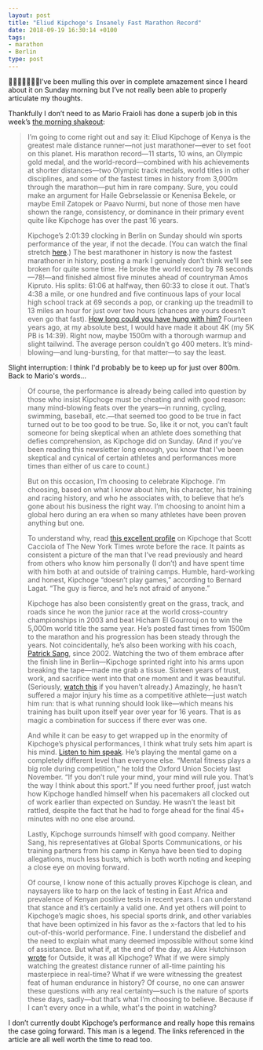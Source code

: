 ```yaml
---
layout: post
title: "Eliud Kipchoge's Insanely Fast Marathon Record"
date: 2018-09-19 16:30:14 +0100
tags:
- marathon
- Berlin
type: post
---
```


I’ve been mulling this over in complete amazement since I heard about it on Sunday morning but I’ve not really been able to properly articulate my thoughts.

Thankfully I don’t need to as Mario Fraioli has done a superb job in this week’s [the morning shakeout](https://mailchi.mp/themorningshakeout/the-morning-shakeout-issue-149):

> I’m going to come right out and say it: Eliud Kipchoge of Kenya is the greatest male distance runner—not just marathoner—ever to set foot on this planet. His marathon record—11 starts, 10 wins, an Olympic gold medal, and the world-record—combined with his achievements at shorter distances—two Olympic track medals, world titles in other disciplines, and some of the fastest times in history from 3,000m through the marathon—put him in rare company. Sure, you could make an argument for Haile Gebrselassie or Kenenisa Bekele, or maybe Emil Zatopek or Paavo Nurmi, but none of those men have shown the range, consistency, or dominance in their primary event quite like Kipchoge has over the past 16 years.
>
> Kipchoge’s 2:01:39 clocking in Berlin on Sunday should win sports performance of the year, if not the decade. (You can watch the final stretch [here](https://www.facebook.com/berlinmarathon/videos/249530489042411/).) The best marathoner in history is now the fastest marathoner in history, posting a mark I genuinely don’t think we’ll see broken for quite some time. He broke the world record by 78 seconds—78!—and finished almost five minutes ahead of countryman Amos Kipruto. His splits: 61:06 at halfway, then 60:33 to close it out. That’s 4:38 a mile, or one hundred and five continuous laps of your local high school track at 69 seconds a pop, or cranking up the treadmill to 13 miles an hour for just over two hours (chances are yours doesn’t even go that fast). [How long could you have hung with him?](https://twitter.com/Statman_Jon/status/1041268260078071808) Fourteen years ago, at my absolute best, I would have made it about 4K (my 5K PB is 14:39). Right now, maybe 1500m with a thorough warmup and slight tailwind. The average person couldn’t go 400 meters. It’s mind-blowing—and lung-bursting, for that matter—to say the least.

Slight interruption: I think I'd probably be to keep up for just over 800m. Back to Mario's words...

> Of course, the performance is already being called into question by those who insist Kipchoge must be cheating and with good reason: many mind-blowing feats over the years—in running, cycling, swimming, baseball, etc.—that seemed too good to be true in fact turned out to be too good to be true. So, like it or not, you can’t fault someone for being skeptical when an athlete does something that defies comprehension, as Kipchoge did on Sunday. (And if you’ve been reading this newsletter long enough, you know that I’ve been skeptical and cynical of certain athletes and performances more times than either of us care to count.)
>
> But on this occasion, I’m choosing to celebrate Kipchoge. I’m choosing, based on what I know about him, his character, his training and racing history, and who he associates with, to believe that he’s gone about his business the right way. I’m choosing to anoint him a global hero during an era when so many athletes have been proven anything but one.
>
> To understand why, read [this excellent profile](https://www.nytimes.com/2018/09/14/sports/eliud-kipchoge-marathon.html) on Kipchoge that Scott Cacciola of The New York Times wrote before the race. It paints as consistent a picture of the man that I’ve read previously and heard from others who know him personally (I don’t) and have spent time with him both at and outside of training camps. Humble, hard-working and honest, Kipchoge “doesn’t play games,” according to Bernard Lagat. “The guy is fierce, and he’s not afraid of anyone.”
>
> Kipchoge has also been consistently great on the grass, track, and roads since he won the junior race at the world cross-country championships in 2003 and beat Hicham El Gourrouj on to win the 5,000m world title the same year. He’s posted fast times from 1500m to the marathon and his progression has been steady through the years. Not coincidentally, he’s also been working with his coach, [Patrick Sang](https://spikes.iaaf.org/post/patrick-sang-mastermind), since 2002. Watching the two of them embrace after the finish line in Berlin—Kipchoge sprinted right into his arms upon breaking the tape—made me grab a tissue. Sixteen years of trust, work, and sacrifice went into that one moment and it was beautiful. (Seriously, [watch this](https://youtu.be/N7wha_DYoYs?t=48m) if you haven’t already.) Amazingly, he hasn’t suffered a major injury his time as a competitive athlete—just watch him run: that is what running should look like—which means his training has built upon itself year over year for 16 years. That is as magic a combination for success if there ever was one.
>
> And while it can be easy to get wrapped up in the enormity of Kipchoge’s physical performances, I think what truly sets him apart is his mind. [Listen to him speak](https://www.youtube.com/watch?time_continue=786&v=Tc00mDtzIJU). He’s playing the mental game on a completely different level than everyone else. “Mental fitness plays a big role during competition,” he told the Oxford Union Society last November. “If you don’t rule your mind, your mind will rule you. That’s the way I think about this sport.” If you need further proof, just watch how Kipchoge handled himself when his pacemakers all clocked out of work earlier than expected on Sunday. He wasn’t the least bit rattled, despite the fact that he had to forge ahead for the final 45+ minutes with no one else around.
>
> Lastly, Kipchoge surrounds himself with good company. Neither Sang, his representatives at Global Sports Communications, or his training partners from his camp in Kenya have been tied to doping allegations, much less busts, which is both worth noting and keeping a close eye on moving forward.
>
> Of course, I know none of this actually proves Kipchoge is clean, and naysayers like to harp on the lack of testing in East Africa and prevalence of Kenyan positive tests in recent years. I can understand that stance and it’s certainly a valid one. And yet others will point to Kipchoge’s magic shoes, his special sports drink, and other variables that have been optimized in his favor as the x-factors that led to his out-of-this-world performance. Fine. I understand the disbelief and the need to explain what many deemed impossible without some kind of assistance. But what if, at the end of the day, as Alex Hutchinson [wrote](https://www.outsideonline.com/2344696/eliud-kipchoge-berlin-marathon-world-record) for Outside, it was all Kipchoge? What if we were simply watching the greatest distance runner of all-time painting his masterpiece in real-time? What if we were witnessing the greatest feat of human endurance in history? Of course, no one can answer these questions with any real certainty—such is the nature of sports these days, sadly—but that’s what I’m choosing to believe. Because if I can’t every once in a while, what's the point in watching?

I don’t currently doubt Kipchoge’s performance and really hope this remains the case going forward. This man is a legend. The links referenced in the article are all well worth the time to read too.